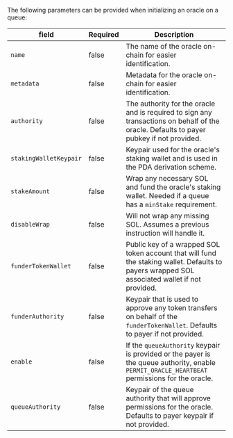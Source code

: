 The following parameters can be provided when initializing an oracle on a queue:

| field                  | Required | Description                                                                                                                                    |
| ---------------------- | -------- | ---------------------------------------------------------------------------------------------------------------------------------------------- |
| `name`                 | false    | The name of the oracle on-chain for easier identification.                                                                                     |
| `metadata`             | false    | Metadata for the oracle on-chain for easier identification.                                                                                    |
| `authority`            | false    | The authority for the oracle and is required to sign any transactions on behalf of the oracle. Defaults to payer pubkey if not provided.       |
| `stakingWalletKeypair` | false    | Keypair used for the oracle's staking wallet and is used in the PDA derivation scheme.                                                         |
| `stakeAmount`          | false    | Wrap any necessary SOL and fund the oracle's staking wallet. Needed if a queue has a `minStake` requirement.                                   |
| `disableWrap`          | false    | Will not wrap any missing SOL. Assumes a previous instruction will handle it.                                                                  |
| `funderTokenWallet`    | false    | Public key of a wrapped SOL token account that will fund the staking wallet. Defaults to payers wrapped SOL associated wallet if not provided. |
| `funderAuthority`      | false    | Keypair that is used to approve any token transfers on behalf of the `funderTokenWallet`. Defaults to payer if not provided.                   |
| `enable`               | false    | If the `queueAuthority` keypair is provided or the payer is the queue authority, enable `PERMIT_ORACLE_HEARTBEAT` permissions for the oracle.  |
| `queueAuthority`       | false    | Keypair of the queue authority that will approve permissions for the oracle. Defaults to payer keypair if not provided.                        |
